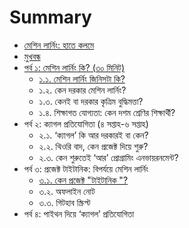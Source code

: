# Summary

* [মেশিন লার্নিং: হাতে কলমে](README.md)
* [মুখবন্ধ](intro.md)
* [পর্ব ১: মেশিন লার্নিং কি? \(৩০ মিনিট\)](introduction/README.md)
  * [১.১. মেশিন লার্নিং জিনিসটা কি?](introduction/.md)
  * ১.২. কেন দরকার মেশিন লার্নিং?
  * ১.৩. কেনই বা দরকার কৃত্রিম বুদ্ধিমত্তা?
  * ১.৪. শিক্ষাগত যোগ্যতা: কেন দশম শ্রেণির শিক্ষার্থী?
* পর্ব ২: ক্যাগল প্রতিযোগিতা \(৪ সপ্তাহ-৬ সপ্তাহ\)
  * ২.১. ‘ক্যাগল’ কি আর দরকারই বা কেন?
  * ২.২. থিওরি বাদ, কেন প্রজেক্ট দিয়ে শুরু?
  * ২.৩. কেন শুরুতেই ‘আর’ প্রোগ্রামিং এনভায়রনমেন্ট?
* পর্ব ৩: প্রজেক্ট টাইটানিক: বিপর্যয়ে মেশিন লার্নিং
  * [৩.১. কেন প্রজেক্ট "টাইটানিক "?](.md)
  * ৩.২. অফলাইন নোট
  * ৩.৩. গিটহাব স্ক্রিপ্ট
* পর্ব ৪: পাইথন দিয়ে ‘ক্যাগল’ প্রতিযোগিতা

